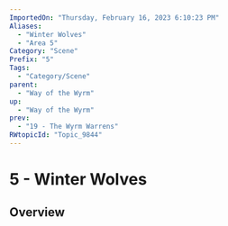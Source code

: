 ```yaml
---
ImportedOn: "Thursday, February 16, 2023 6:10:23 PM"
Aliases:
  - "Winter Wolves"
  - "Area 5"
Category: "Scene"
Prefix: "5"
Tags:
  - "Category/Scene"
parent:
  - "Way of the Wyrm"
up:
  - "Way of the Wyrm"
prev:
  - "19 - The Wyrm Warrens"
RWtopicId: "Topic_9844"
---
```

# 5 - Winter Wolves
## Overview

